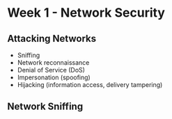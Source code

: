 # Week 1 - Network Security

## Attacking Networks
- Sniffing
- Network reconnaissance
- Denial of Service (DoS)
- Impersonation (spoofing)
- Hijacking (information access, delivery tampering)


## Network Sniffing

